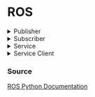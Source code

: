 
# ROS

<details><summary>Publisher</summary>
<p>

<details><summary>Python</summary>

```python
import rospy
from std_msgs.msg import String

pub = rospy.Publisher('chatter', String, queue_size=10)
rospy.init_node('talker', anonymous=True)
while not rospy.is_shutdown():
    hello_str = "hello world %s" % rospy.get_time()
    rospy.loginfo(hello_str)
    pub.publish(hello_str)
    rate.sleep()
```

</details>

<details><summary>C++</summary>

```cpp
#include "ros/ros.h"
#include "std_msgs/String.h"

ros::init(argc, argv, "talker");
ros::NodeHandle nh;
ros::Publisher chatter_pub = nh.advertise<std_msgs::String>("chatter", 1000);
ros::Rate loop_rate(10);
while (ros::ok()) {
    std_msgs::String msg;
    msg.data = "Hello World";
    chatter_pub.publish(msg);

    ros::spinOnce();
    loop_rate.sleep();
}
```


</details>

</p>
</details>


<details><summary>Subscriber</summary>

<details><summary>Python</summary>
<p>

```python
import rospy
from std_msgs.msg import String

rospy.init_node('listener', anonymous=True)
rospy.Subscriber("chatter", String, callback)
rospy.spin()
```

</p>
</details>

<details><summary>C++</summary>
<p>

```cpp
#include "ros/ros.h"
#include "std_msgs/String.h"

void chatterCallback(const std_msgs::String::ConstPtr& msg) {
  ROS_INFO("I heard: [%s]", msg->data.c_str());
}

ros::init(argc, argv, "listener");
ros::NodeHandle nh;
ros::Subscriber sub = nh.subscribe("chatter", 1000, chatterCallback);
ros::spin();
```

</p>
</details>

</details>


<details><summary>Service</summary>

<details><summary>Python</summary>
<p>

```python
import rospy
from std_srvs.srv import SetBool


def handle_service_rquest(req):
    return SetBoolResponse(success=True, message="")


rospy.init_node('node_name')
s = rospy.Service('set_bool', SetBool, handle_service_rquest)
rospy.spin()
```

</p>
</details>

</details>


<details><summary>Service Client</summary>

<details><summary>Python</summary>
<p>

```python
import rospy
from std_srvs.srv import SetBool

def set_bool(data)
    rospy.wait_for_service('set_bool')
    try:
        set_bool_client = rospy.ServiceProxy('set_bool', SetBool)
        response = set_bool_client(data)
        return response.success
    except rospy.ServiceException, e:
        print "Service call failed: %s"%e
```

</p>
</details>

</details>


### Source
[ROS Python Documentation](http://wiki.ros.org/ROS/Tutorials/WritingPublisherSubscriber%28python%29)
